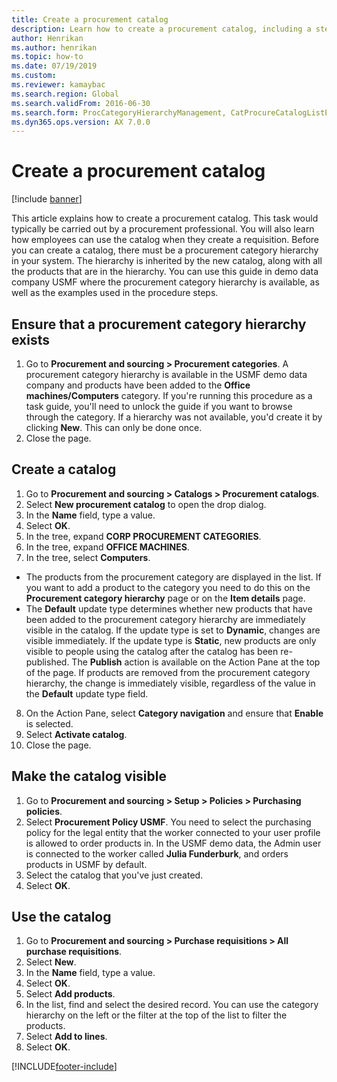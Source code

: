 ```yaml
--- 
title: Create a procurement catalog
description: Learn how to create a procurement catalog, including a step-by-step process for ensuring that a procurement category hierarchy exists. 
author: Henrikan
ms.author: henrikan
ms.topic: how-to
ms.date: 07/19/2019
ms.custom: 
ms.reviewer: kamaybac 
ms.search.region: Global
ms.search.validFrom: 2016-06-30
ms.search.form: ProcCategoryHierarchyManagement, CatProcureCatalogListPage, CatProcureCatalogCreate, CatProcureCatalogEdit, SysPolicyListPage, SysPolicy, CatCatalogPolicyRule, PurchReqTableListPage, PurchReqCreate, PurchReqTable, PurchReqAddItem 
ms.dyn365.ops.version: AX 7.0.0 
---
```


# Create a procurement catalog

[!include [banner](../../includes/banner.md)]

This article explains how to create a procurement catalog. This task would typically be carried out by a procurement professional. You will also learn how employees can use the catalog when they create a requisition. Before you can create a catalog, there must be a procurement category hierarchy in your system. The hierarchy is inherited by the new catalog, along with all the products that are in the hierarchy. You can use this guide in demo data company USMF where the procurement category hierarchy is available, as well as the examples used in the procedure steps.


## Ensure that a procurement category hierarchy exists
1. Go to **Procurement and sourcing > Procurement categories**. A procurement category hierarchy is available in the USMF demo data company and products have been added to the **Office machines/Computers** category. If you're running this procedure as a task guide, you'll need to unlock the guide if you want to browse through the category. If a hierarchy was not available, you'd create it by clicking **New**. This can only be done once.  
2. Close the page.

## Create a catalog
1. Go to **Procurement and sourcing > Catalogs > Procurement catalogs**.
2. Select **New procurement catalog** to open the drop dialog.
3. In the **Name** field, type a value.
4. Select **OK**.
5. In the tree, expand **CORP PROCUREMENT CATEGORIES**.
6. In the tree, expand **OFFICE MACHINES**.
7. In the tree, select **Computers**.

  - The products from the procurement category are displayed in the list. If you want to add a product to the category you need to do this on the **Procurement category hierarchy** page or on the **Item details** page.  
  - The **Default** update type determines whether new products that have been added to the procurement category hierarchy are immediately visible in the catalog. If the update type is set to **Dynamic**, changes are visible immediately. If the update type is **Static**, new products are only visible to people using the catalog after the catalog has been re-published. The **Publish** action is available on the Action Pane at the top of the page. If products are removed from the procurement category hierarchy, the change is immediately visible, regardless of the value in the **Default** update type field.  

8. On the Action Pane, select **Category navigation** and ensure that **Enable** is selected.
9. Select **Activate catalog**.
10. Close the page.

## Make the catalog visible
1. Go to **Procurement and sourcing > Setup > Policies > Purchasing policies**.
2. Select **Procurement Policy USMF**. You need to select the purchasing policy for the legal entity that the worker connected to your user profile is allowed to order products in. In the USMF demo data, the Admin user is connected to the worker called **Julia Funderburk**, and orders products in USMF by default.  
3. Select the catalog that you've just created.
4. Select **OK**.

## Use the catalog
1. Go to **Procurement and sourcing > Purchase requisitions > All purchase requisitions**.
2. Select **New**.
3. In the **Name** field, type a value.
4. Select **OK**.
5. Select **Add products**.
6. In the list, find and select the desired record. You can use the category hierarchy on the left or the filter at the top of the list to filter the products.  
7. Select **Add to lines**.
8. Select **OK**.



[!INCLUDE[footer-include](../../../includes/footer-banner.md)]
